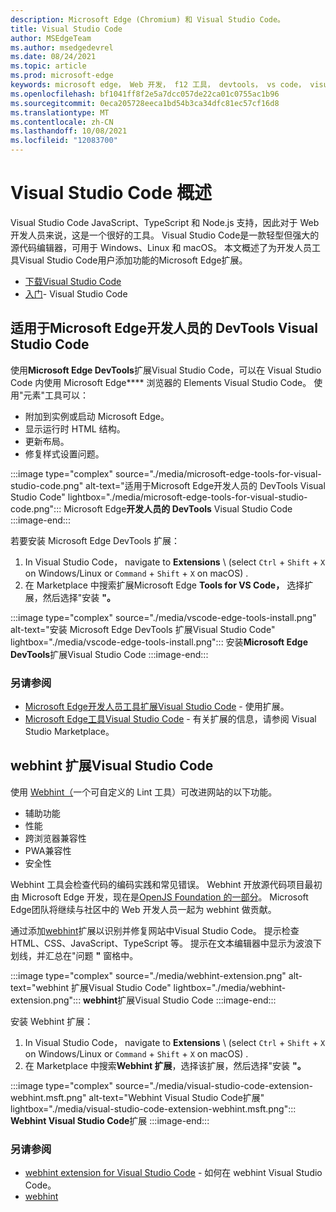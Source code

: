 ```yaml
---
description: Microsoft Edge (Chromium) 和 Visual Studio Code。
title: Visual Studio Code
author: MSEdgeTeam
ms.author: msedgedevrel
ms.date: 08/24/2021
ms.topic: article
ms.prod: microsoft-edge
keywords: microsoft edge， Web 开发， f12 工具， devtools， vs code， visual studio code， 调试程序， webhint
ms.openlocfilehash: bf1041ff8f2e5a7dcc057de22ca01c0755ac1b96
ms.sourcegitcommit: 0eca205728eeca1bd54b3ca34dfc81ec57cf16d8
ms.translationtype: MT
ms.contentlocale: zh-CN
ms.lasthandoff: 10/08/2021
ms.locfileid: "12083700"
---
```

# <a name="visual-studio-code-overview"></a>Visual Studio Code 概述

Visual Studio Code JavaScript、TypeScript 和 Node.js 支持，因此对于 Web 开发人员来说，这是一个很好的工具。  Visual Studio Code是一款轻型但强大的源代码编辑器，可用于 Windows、Linux 和 macOS。  本文概述了为开发人员工具Visual Studio Code用户添加功能的Microsoft Edge扩展。

*  [下载Visual Studio Code][VisualstudioCode]
*  [入门][VisualStudioCodeDocs]- Visual Studio Code


<!-- ====================================================================== -->
## <a name="the-microsoft-edge-devtools-extension-for-visual-studio-code"></a>适用于Microsoft Edge开发人员的 DevTools Visual Studio Code

使用**Microsoft Edge DevTools**扩展Visual Studio Code，可以在 Visual Studio Code 内使用 Microsoft Edge**** 浏览器的 Elements Visual Studio Code。  使用"元素"工具可以：
*   附加到实例或启动 Microsoft Edge。
*   显示运行时 HTML 结构。
*   更新布局。
*   修复样式设置问题。

:::image type="complex" source="./media/microsoft-edge-tools-for-visual-studio-code.png" alt-text="适用于Microsoft Edge开发人员的 DevTools Visual Studio Code" lightbox="./media/microsoft-edge-tools-for-visual-studio-code.png":::
   Microsoft Edge**开发人员的 DevTools** Visual Studio Code
:::image-end:::

若要安装 Microsoft Edge DevTools 扩展：
1. In Visual Studio Code， navigate to **Extensions** \ (select `Ctrl` + `Shift` + `X` on Windows/Linux or `Command` + `Shift` + `X` on macOS\) .
1. 在 Marketplace 中搜索扩展Microsoft Edge **Tools for VS Code，** 选择扩展，然后选择"安装 **"。**

:::image type="complex" source="./media/vscode-edge-tools-install.png" alt-text="安装 Microsoft Edge DevTools 扩展Visual Studio Code" lightbox="./media/vscode-edge-tools-install.png":::
   安装**Microsoft Edge DevTools**扩展Visual Studio Code
:::image-end:::

### <a name="see-also"></a>另请参阅

*  [Microsoft Edge开发人员工具扩展Visual Studio Code][VisualStudioCodeMicrosoftEdgeDevtoolsExtension] - 使用扩展。
*  [Microsoft Edge工具Visual Studio Code][VisualstudioMarketplaceMicrosoftEdgeToolsVisualStudioCode] - 有关扩展的信息，请参阅 Visual Studio Marketplace。


<!-- ====================================================================== -->
## <a name="the-webhint-extension-for-visual-studio-code"></a>webhint 扩展Visual Studio Code

使用 [Webhint（][WebhintMain]一个可自定义的 Lint 工具）可改进网站的以下功能。

*   辅助功能
*   性能
*   跨浏览器兼容性
*   PWA兼容性
*   安全性

Webhint 工具会检查代码的编码实践和常见错误。  Webhint 开放源代码项目最初由 Microsoft Edge 开发，现在是[OpenJS Foundation 的一部分][OpenjsFoundation]。  Microsoft Edge团队将继续与社区中的 Web 开发人员一起为 webhint 做贡献。

通过添加[webhint][VisualstudioMarketplaceWebhint]扩展以识别并修复网站中Visual Studio Code。  提示检查 HTML、CSS、JavaScript、TypeScript 等。  提示在文本编辑器中显示为波浪下划线，并汇总在"问题 **"** 窗格中。

:::image type="complex" source="./media/webhint-extension.png" alt-text="webhint 扩展Visual Studio Code" lightbox="./media/webhint-extension.png":::
   **webhint**扩展Visual Studio Code
:::image-end:::

安装 Webhint 扩展：
1. In Visual Studio Code， navigate to **Extensions** \ (select `Ctrl` + `Shift` + `X` on Windows/Linux or `Command` + `Shift` + `X` on macOS\) .
1. 在 Marketplace 中搜索**Webhint 扩展**，选择该扩展，然后选择"安装 **"。**

:::image type="complex" source="./media/visual-studio-code-extension-webhint.msft.png" alt-text="Webhint Visual Studio Code扩展" lightbox="./media/visual-studio-code-extension-webhint.msft.png":::
   **Webhint Visual Studio Code**扩展
:::image-end:::

### <a name="see-also"></a>另请参阅

*  [webhint extension for Visual Studio Code][VisualStudioCodeWebhint] - 如何在 webhint Visual Studio Code。
*  [webhint][WebhintMain]


<!-- ====================================================================== -->
<!--links -->
[VisualStudioCodeMicrosoftEdgeDevtoolsExtension]: ./microsoft-edge-devtools-extension.md "Microsoft Edge用于开发人员扩展Visual Studio Code的 devTools |Microsoft Docs"
[VisualStudioCodeWebhint]: ./webhint.md "webhint 扩展Visual Studio Code |Microsoft Docs"
<!-- external links -->
[VisualstudioCode]: https://code.visualstudio.com "Visual Studio 代码"
[VisualStudioCodeDocs]: https://code.visualstudio.com/Docs "文档|Visual Studio Code"

[VisualstudioMarketplaceMicrosoftEdgeToolsVisualStudioCode]: https://marketplace.visualstudio.com/items?itemName=ms-edgedevtools.vscode-edge-devtools "Microsoft Edge Tools for Visual Studio Code | Visual Studio Marketplace"

[VisualstudioMarketplaceWebhint]: https://marketplace.visualstudio.com/items?itemName=webhint.vscode-webhint "webhint |Visual StudioMarketplace"

[OpenjsFoundation]: https://openjsf.org "OpenJS Foundation"

[WebhintMain]: https://webhint.io "webhint"
